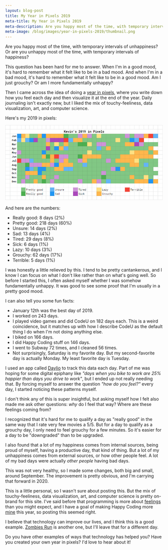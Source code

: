 ```yaml
---
layout: blog-post
title: My Year in Pixels 2019
meta-title: My Year in Pixels 2019
meta-description: Are you happy most of the time, with temporary intervals of unhappiness? Or are you unhappy most of the time, with temporary intervals of happiness?
meta-image: /blog/images/year-in-pixels-2019/thumbnail.png
---
```


Are you happy most of the time, with temporary intervals of unhappiness? Or are you unhappy most of the time, with temporary intervals of happiness?

This question has been hard for me to answer. When I'm in a good mood, it's hard to remember what it felt like to be in a bad mood. And when I'm in a bad mood, it's hard to remember what it felt like to be in a good mood. Am I just grouchy? Or am I more fundamentally unhappy?

Then I came across the idea of doing a [year in pixels](https://www.google.com/search?q=year+in+pixels&tbm=isch), where you write down how you feel each day and then visualize it at the end of the year. Daily journaling isn't exactly new, but I liked the mix of touchy-feeliness, data visualization, art, and computer science.

Here's my 2019 in pixels:

![year in pixels](/blog/images/year-in-pixels-2019/year-in-pixels-2019.png)

And here are the numbers:

- Really good: 8 days (2%)
- Pretty good: 218 days (60%)
- Unsure: 14 days (2%)
- Sad: 13 days (4%)
- Tired: 29 days (8%)
- Sick: 6 days (1%)
- Lazy: 10 days (3%)
- Grouchy: 62 days (17%)
- Terrible: 5 days (1%)

I was honestly a little relieved by this. I tend to be pretty cantankerous, and I know I can focus on what I don't like rather than on what's going well. So before I started this, I often asked myself whether I was somehow fundamentally unhappy. It was good to see some proof that I'm usually in a pretty good mood.

I can also tell you some fun facts:

- January 12th was the best day of 2019.
- I worked on 243 days.
- I played video games and did CodeU on 182 days each. This is a weird coincidence, but it matches up with how I describe CodeU as the default thing I do when I'm not doing anything else.
- I biked on 166 days.
- I did Happy Coding stuff on 146 days.
- I went to Subway 72 times, and I cleaned 56 times.
- Not surprisingly, Saturday is my favorite day. But my second-favorite day is actually Monday. My least favorite day is Tuesday.

I used an app called [Daylio](http://daylio.webflow.io/) to track this data each day. Part of me was hoping for some digital epiphany like *"days when you bike to work are 25% happier than days you drive to work"*, but I ended up not really needing that. By forcing myself to answer the question *"how do you feel?"* every day, I started noticing these patterns myself.

I don't think any of this is super insightful, but asking myself how I felt also made me ask other questions: *why* do I feel that way? Where are these feelings coming from?

I recognized that it's hard for me to qualify a day as "really good" in the same way that I rate very few movies a 5/5. But for a day to qualify as a grouchy day, I only need to feel grouchy for a few minutes. So it's easier for a day to be "downgraded" than to be upgraded.

I also found that a lot of my happiness comes from internal sources, being proud of myself, having a productive day, that kind of thing. But a lot of my unhappiness comes from external sources, or how other people feel. A lot of my bad days were actually *other people* having bad days.

This was not very healthy, so I made some changes, both big and small, around September. The improvement is pretty obvious, and I'm carrying that forward in 2020.

This is a little personal, so I wasn't sure about posting this. But the mix of touchy-feeliness, data visualization, art, and computer science is pretty on-brand for this site. I've said before that programming is more about [feelings](/blog/subjective-side-of-code) than you might expect, and I have a goal of making Happy Coding more [mine](/blog/what-is-happy-coding) this year, so posting this seemed right.

I believe that technology can improve our lives, and I think this is a good example. [Zombies Run](https://zombiesrungame.com/) is another one, but I'll leave that for a different day.

Do you have other examples of ways that technology has helped you? Have you created your own year in pixels? I'd love to hear about it!